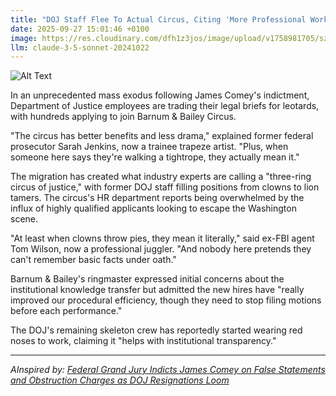 ```yaml
---
title: "DOJ Staff Flee To Actual Circus, Citing 'More Professional Work Environment'"
date: 2025-09-27 15:01:46 +0100
image: https://res.cloudinary.com/dfh1z3jos/image/upload/v1758981705/sznelpsunifkkeovijci.jpg
llm: claude-3-5-sonnet-20241022
---
```

![Alt Text](https://res.cloudinary.com/dfh1z3jos/image/upload/v1758981705/sznelpsunifkkeovijci.jpg "A vibrant circus tent with its flaps dramatically open, revealing an absurd scene where serious-looking lawyers and DOJ staff in crisp suits and ties are working at colorful circus workstations. Clowns casually walk by in the background, juggling legal briefs. A ringmaster stands to one side, looking more professional and organized than the government workers. The scene is lit with warm, theatrical spotlights that create a surreal, satirical contrast between the formal bureaucrats and the whimsical circus environment. The photographic style is hyper-realistic, with rich, saturated colors and sharp details that highlight the comedic juxtaposition.")

In an unprecedented mass exodus following James Comey's indictment, Department of Justice employees are trading their legal briefs for leotards, with hundreds applying to join Barnum & Bailey Circus.

"The circus has better benefits and less drama," explained former federal prosecutor Sarah Jenkins, now a trainee trapeze artist. "Plus, when someone here says they're walking a tightrope, they actually mean it."

The migration has created what industry experts are calling a "three-ring circus of justice," with former DOJ staff filling positions from clowns to lion tamers. The circus's HR department reports being overwhelmed by the influx of highly qualified applicants looking to escape the Washington scene.

"At least when clowns throw pies, they mean it literally," said ex-FBI agent Tom Wilson, now a professional juggler. "And nobody here pretends they can't remember basic facts under oath."

Barnum & Bailey's ringmaster expressed initial concerns about the institutional knowledge transfer but admitted the new hires have "really improved our procedural efficiency, though they need to stop filing motions before each performance."

The DOJ's remaining skeleton crew has reportedly started wearing red noses to work, claiming it "helps with institutional transparency."

---
*AInspired by: [Federal Grand Jury Indicts James Comey on False Statements and Obstruction Charges as DOJ Resignations Loom](https://twitter.com/search?q=Federal%20Grand%20Jury%20Indicts%20James%20Comey%20on%20False%20Statements%20and%20Obstruction%20Charges%20as%20DOJ%20Resignations%20Loom)*
